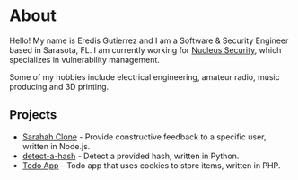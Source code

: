# About
Hello! My name is Eredis Gutierrez and I am a Software & Security Engineer based in Sarasota, FL. I am currently working for [Nucleus Security](https://nucleussec.com/), which specializes in vulnerability management. 

Some of my hobbies include electrical engineering, amateur radio, music producing and 3D printing. 

## Projects
* [Sarahah Clone](https://github.com/eredisg/sarahah-clone) - Provide constructive feedback to a specific user, written in Node.js.
* [detect-a-hash](https://github.com/eredisg/detect-a-hash) - Detect a provided hash, written in Python.
* [Todo App](https://github.com/eredisg/To-Do-App) - Todo app that uses cookies to store items, written in PHP.